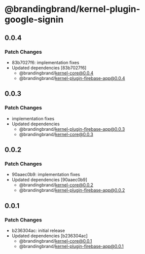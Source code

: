 # @brandingbrand/kernel-plugin-google-signin

## 0.0.4

### Patch Changes

- 83b7027f6: implementation fixes
- Updated dependencies [83b7027f6]
  - @brandingbrand/kernel-core@0.0.4
  - @brandingbrand/kernel-plugin-firebase-app@0.0.4

## 0.0.3

### Patch Changes

- implementation fixes
- Updated dependencies
  - @brandingbrand/kernel-plugin-firebase-app@0.0.3
  - @brandingbrand/kernel-core@0.0.3

## 0.0.2

### Patch Changes

- 90aaec0b9: implementation fixes
- Updated dependencies [90aaec0b9]
  - @brandingbrand/kernel-core@0.0.2
  - @brandingbrand/kernel-plugin-firebase-app@0.0.2

## 0.0.1

### Patch Changes

- b236304ac: initial release
- Updated dependencies [b236304ac]
  - @brandingbrand/kernel-core@0.0.1
  - @brandingbrand/kernel-plugin-firebase-app@0.0.1
